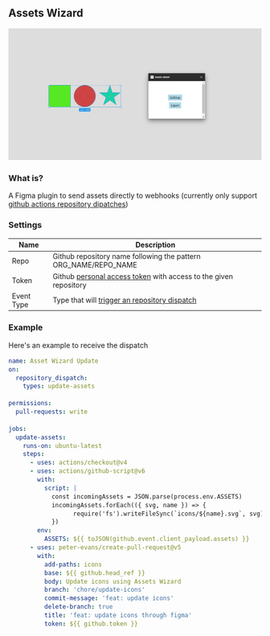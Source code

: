 ## Assets Wizard
![cover](./.github/assets/cover.png)

### What is? 

A Figma plugin to send assets directly to webhooks (currently only support [github actions repository dipatches](https://docs.github.com/en/actions/using-workflows/events-that-trigger-workflows#repository_dispatch))

### Settings

|Name | Description |
|-----|-------------|
|Repo | Github repository name following the pattern ORG_NAME/REPO_NAME |
|Token| Github [personal access token](https://github.com/settings/tokens) with access to the given repository|
|Event Type | Type that will [trigger an repository dispatch](https://docs.github.com/en/actions/using-workflows/events-that-trigger-workflows#repository_dispatch) |

### Example

Here's an example to receive the dispatch

```yml
name: Asset Wizard Update
on:
  repository_dispatch:
    types: update-assets

permissions:
  pull-requests: write

jobs:
  update-assets:
    runs-on: ubuntu-latest
    steps:
      - uses: actions/checkout@v4
      - uses: actions/github-script@v6
        with:
          script: |
            const incomingAssets = JSON.parse(process.env.ASSETS)
            incomingAssets.forEach(({ svg, name }) => {
                  require('fs').writeFileSync(`icons/${name}.svg`, svg)
            })
        env:
          ASSETS: ${{ toJSON(github.event.client_payload.assets) }}
      - uses: peter-evans/create-pull-request@v5
        with:
          add-paths: icons
          base: ${{ github.head_ref }}
          body: Update icons using Assets Wizard
          branch: 'chore/update-icons'
          commit-message: 'feat: update icons'
          delete-branch: true
          title: 'feat: update icons through figma'
          token: ${{ github.token }}
```

